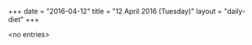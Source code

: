 +++
date = "2016-04-12"
title = "12 April 2016 (Tuesday)"
layout = "daily-diet"
+++


\<no entries\>

